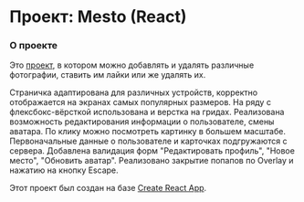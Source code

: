 # Проект: Mesto (React)

### О проекте

Это [проект](https://olesia1205.github.io/mesto-react/index.html), в котором можно добавлять и удалять различные фотографии, ставить им лайки или же удалять их.

Страничка адаптирована для различных устройств, корректно отображается
на экранах самых популярных размеров.
На ряду с флексбокс-вёрсткой использована и верстка на гридах.
Реализована возможность редактирования информации о пользователе, смены аватара.
По клику можно посмотреть картинку в большем масштабе.
Первоначальные данные о пользователе и карточках подгружаются с сервера.
Добавлена валидация форм "Редактировать профиль", "Новое место", "Обновить аватар".
Реализовано закрытие попапов по Overlay и нажатию на кнопку Escape.


Этот проект был создан на базе [Create React App](https://github.com/facebook/create-react-app).
